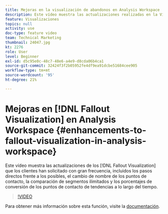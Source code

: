 ```yaml
---
title: Mejoras en la visualización de abandonos en Analysis Workspace
description: Este vídeo muestra las actualizaciones realizadas en la Visualización de visitas en el orden previsto que los clientes han solicitado con gran frecuencia, incluidos los pasos directos frente a los posibles, el cambio de nombre de los puntos de contacto, la comparación de segmentos ilimitados y la tendencia de los porcentajes de conversión de puntos de contacto a lo largo del tiempo.
feature: Visualizaciones
topics: null
activity: use
doc-type: feature video
team: Technical Marketing
thumbnail: 24047.jpg
kt: 2276
role: User
level: Beginner
exl-id: d5c95e0c-48c7-48e6-a4e9-d8cda06b4ca1
source-git-commit: 32424f3f2b05952fe4df9ea91dcbe51684cee905
workflow-type: tm+mt
source-wordcount: '95'
ht-degree: 21%

---
```


# Mejoras en [!DNL Fallout Visualization] en Analysis Workspace {#enhancements-to-fallout-visualization-in-analysis-workspace}

Este vídeo muestra las actualizaciones de los [!DNL Fallout Visualization] que los clientes han solicitado con gran frecuencia, incluidos los pasos directos frente a los posibles, el cambio de nombre de los puntos de contacto, la comparación de segmentos ilimitados y los porcentajes de conversión de los puntos de contacto de tendencias a lo largo del tiempo.

>[!VIDEO](https://video.tv.adobe.com/v/24047/?quality=12)

Para obtener más información sobre esta función, visite la [documentación](https://marketing.adobe.com/resources/help/es_ES/analytics/analysis-workspace/fallout_flow.html).
